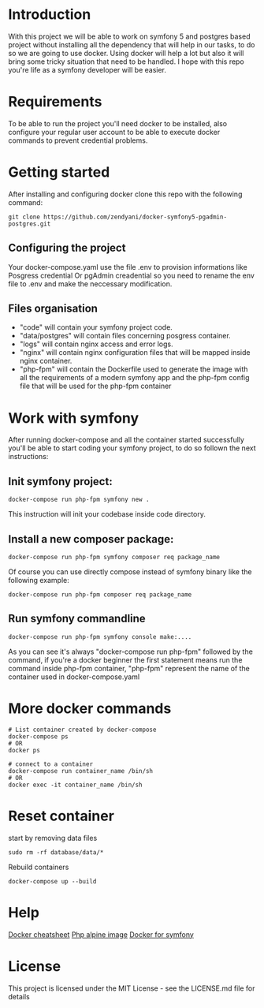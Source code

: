 # Introduction
With this project we will be able to work on symfony 5 and postgres based project without
installing all the dependency that will help in our tasks, to do so we are going to use docker.
Using docker will help a lot but also it will bring some tricky situation that need to be handled.
I hope with this repo you're life as a symfony developer will be easier.

# Requirements
To be able to run the project you'll need docker to be installed, also configure your regular user account to be able to execute docker commands to prevent credential problems.

# Getting started
After installing and configuring docker clone this repo with the following command:
```
git clone https://github.com/zendyani/docker-symfony5-pgadmin-postgres.git
```

## Configuring the project
Your docker-compose.yaml use the file .env to provision informations like Posgress credential
Or pgAdmin creadential so you need to rename the env file to .env and make the neccessary modification.

## Files organisation
- "code" will contain your symfony project code.
- "data/postgres" will contain files concerning posgress container.
- "logs" will contain nginx access and error logs.
- "nginx" will contain nginx configuration files that will be mapped inside nginx container.
- "php-fpm" will contain the Dockerfile used to generate the image with all the requirements
of a modern symfony app and the php-fpm config file that will be used for the php-fpm container

# Work with symfony
After running docker-compose and all the container started successfully you'll be able to start coding your symfony project, to do so follown the next instructions:
## Init symfony project:
```
docker-compose run php-fpm symfony new .
```
This instruction will init your codebase inside code directory.

## Install a new composer package:
```
docker-compose run php-fpm symfony composer req package_name
```
Of course you can use directly compose instead of symfony binary like the following example:

```
docker-compose run php-fpm composer req package_name
```

## Run symfony commandline 

```
docker-compose run php-fpm symfony console make:....
```

As you can see it's always "docker-compose run php-fpm" followed by the command, if you're a docker beginner the first statement means run the command inside php-fpm container, "php-fpm" represent the name of the container used in docker-compose.yaml

# More docker commands

```
# List container created by docker-compose
docker-compose ps
# OR
docker ps

# connect to a container
docker-compose run container_name /bin/sh
# OR
docker exec -it container_name /bin/sh
```

# Reset container
start by removing data files
```
sudo rm -rf database/data/*
```
Rebuild containers
```
docker-compose up --build
```

# Help
[Docker cheatsheet](https://github.com/wsargent/docker-cheat-sheet)
[Php alpine image](https://github.com/codecasts/php-alpine)
[Docker for symfony](http://www.inanzzz.com/index.php/post/isb1/alpine-docker-setup-for-symfony-applications)

# License

This project is licensed under the MIT License - see the LICENSE.md file for details